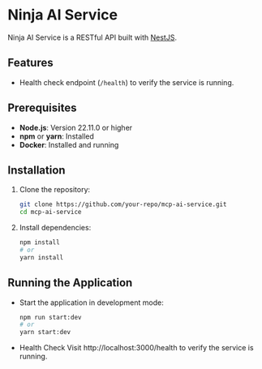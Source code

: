 # Ninja AI Service

Ninja AI Service is a RESTful API built with [NestJS](https://nestjs.com/).

## Features

- Health check endpoint (`/health`) to verify the service is running.

## Prerequisites

- **Node.js**: Version 22.11.0 or higher
- **npm** or **yarn**: Installed
- **Docker**: Installed and running

## Installation

1. Clone the repository:
   ```bash
   git clone https://github.com/your-repo/mcp-ai-service.git
   cd mcp-ai-service
   ```

2. Install dependencies:
   ```bash
   npm install
   # or
   yarn install
   ```

## Running the Application

- Start the application in development mode:
  ```bash
  npm run start:dev
  # or
  yarn start:dev
  ```

- Health Check
Visit http://localhost:3000/health to verify the service is running. 